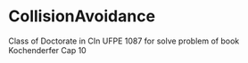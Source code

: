 # CollisionAvoidance
Class of Doctorate in CIn UFPE 1087 for solve problem of book Kochenderfer Cap 10
